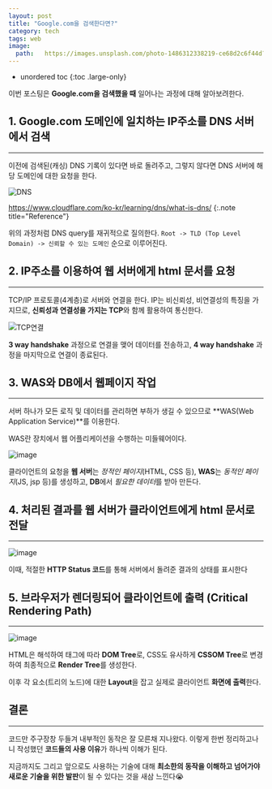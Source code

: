```yaml
---
layout: post
title: "Google.com을 검색한다면?"
category: tech
tags: web
image:
  path:   https://images.unsplash.com/photo-1486312338219-ce68d2c6f44d?ixlib=rb-1.2.1&ixid=MnwxMjA3fDB8MHxwaG90by1wYWdlfHx8fGVufDB8fHx8&auto=format&fit=crop&w=1172&q=80
---
```

* unordered toc
{:toc .large-only}

이번 포스팅은 **Google.com을 검색했을 때** 일어나는 과정에 대해 알아보려한다.

## 1. Google.com 도메인에 일치하는 IP주소를 DNS 서버에서 검색
***

이전에 검색된(캐싱) DNS 기록이 있다면 바로 돌려주고, 그렇지 않다면 DNS 서버에 해당 도메인에 대한 요청을 한다.

![DNS](https://www.cloudflare.com/img/learning/dns/what-is-dns/dns-lookup-diagram.png)

https://www.cloudflare.com/ko-kr/learning/dns/what-is-dns/
{:.note title="Reference"}

위의 과정처럼 DNS query를 재귀적으로 질의한다. `Root -> TLD (Top Level Domain) -> 신뢰할 수 있는 도메인` 순으로 이루어진다.

## 2. IP주소를 이용하여 웹 서버에게 html 문서를 요청
***

TCP/IP 프로토콜(4계층)로 서버와 연결을 한다. IP는 비신뢰성, 비연결성의 특징을 가지므로, **신뢰성과 연결성을 가지는 TCP**와 함께 활용하여 통신한다.

![TCP연결](https://user-images.githubusercontent.com/44282342/172674766-bd0465c3-ca2f-4231-9987-46753175c26f.png)

**3 way handshake** 과정으로 연결을 맺어 데이터를 전송하고, **4 way handshake** 과정을 마지막으로 연결이 종료된다.

## 3. WAS와 DB에서 웹페이지 작업
***

서버 하나가 모든 로직 및 데이터를 관리하면 부하가 생길 수 있으므로 **WAS(Web Application Service)**를 이용한다.

WAS란 장치에서 웹 어플리케이션을 수행하는 미들웨어이다.

![image](https://user-images.githubusercontent.com/44282342/172676666-7b956b9c-3c1d-49d2-a29e-d029ecf3bac1.png)


클라이언트의 요청을 **웹 서버**는 *정적인 페이지*(HTML, CSS 등), **WAS**는 *동적인 페이지*(JS, jsp 등)를 생성하고, **DB**에서 *필요한 데이터*를 받아 만든다.

## 4. 처리된 결과를 웹 서버가 클라이언트에게 html 문서로 전달
***

![image](https://user-images.githubusercontent.com/44282342/172677236-d5787ca7-8387-44e2-b321-eae682edcead.png)

이때, 적절한 **HTTP Status 코드**를 통해 서버에서 돌려준 결과의 상태를 표시한다

## 5. 브라우저가 렌더링되어 클라이언트에 출력 (Critical Rendering Path)
***

![image](https://user-images.githubusercontent.com/44282342/172677661-4589745c-b128-44b4-ac61-ca6774473c76.png)

HTML은 해석하여 태그에 따라 **DOM Tree**로, CSS도 유사하게 **CSSOM Tree**로 변경하여 최종적으로 **Render Tree**를 생성한다.

이후 각 요소(트리의 노드)에 대한 **Layout**을 잡고 실제로 클라이언트 **화면에 출력**한다.

## 결론
---

코드만 주구장창 두들겨 내부적인 동작은 잘 모른채 지나왔다. 이렇게 한번 정리하고나니 작성했던 **코드들의 사용 이유**가 하나씩 이해가 된다.

지금까지도 그리고 앞으로도 사용하는 기술에 대해 **최소한의 동작을 이해하고 넘어가야 새로운 기술을 위한 발판**이 될 수 있다는 것을 새삼 느낀다😭